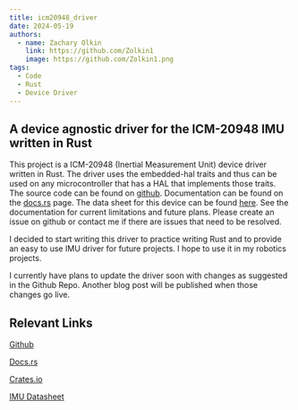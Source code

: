 ```yaml
---
title: icm20948_driver
date: 2024-05-19
authors:
  - name: Zachary Olkin
    link: https://github.com/Zolkin1
    image: https://github.com/Zolkin1.png
tags:
  - Code
  - Rust
  - Device Driver
---
```


## A device agnostic driver for the ICM-20948 IMU written in Rust
<!--more-->

This project is a ICM-20948 (Inertial Measurement Unit) device driver written in Rust. The driver uses the embedded-hal traits and thus can be used on any microcontroller that has a HAL that implements those traits. The source code can be found on [github](https://github.com/Zolkin1/icm20948_driver). Documentation can be found on the [docs.rs](https://docs.rs/icm20948_driver/0.1.0/icm20948_driver/) page. The data sheet for this device can be found [here](https://invensense.tdk.com/download-pdf/icm-20948-datasheet/). See the documentation for current limitations and future plans. Please create an issue on github or contact me if there are issues that need to be resolved.

I decided to start writing this driver to practice writing Rust and to provide an easy to use IMU driver for future projects. I hope to use it in my robotics projects.

I currently have plans to update the driver soon with changes as suggested in the Github Repo. Another blog post will be published when those changes go live.

## Relevant Links
[Github](https://github.com/Zolkin1/icm20948_driver)

[Docs.rs](https://docs.rs/icm20948_driver/0.1.0/icm20948_driver/)

[Crates.io](https://crates.io/crates/icm20948_driver)

[IMU Datasheet](https://invensense.tdk.com/download-pdf/icm-20948-datasheet/)